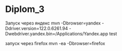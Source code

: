 # Diplom_3

Запуск через яндекс
mvn -Dbrowser=yandex -Ddriver.version=122.0.6261.94 -Dwebdriver.yandex.bin=/Applications/Yandex.app test 

запуск через firefox
mvn -ea -Dbrowser=firefox